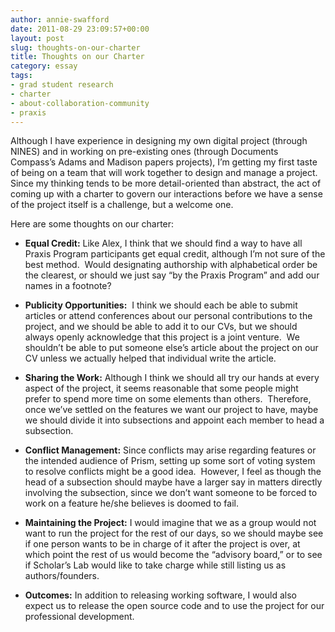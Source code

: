 ```yaml
---
author: annie-swafford
date: 2011-08-29 23:09:57+00:00
layout: post
slug: thoughts-on-our-charter
title: Thoughts on our Charter
category: essay
tags:
- grad student research
- charter
- about-collaboration-community
- praxis
---
```


Although I have experience in designing my own digital project (through NINES) and in working on pre-existing ones (through Documents Compass’s Adams and Madison papers projects), I’m getting my first taste of being on a team that will work together to design and manage a project.  Since my thinking tends to be more detail-oriented than abstract, the act of coming up with a charter to govern our interactions before we have a sense of the project itself is a challenge, but a welcome one.

Here are some thoughts on our charter:


  * **Equal Credit:** Like Alex, I think that we should find a way to have all Praxis Program participants get equal credit, although I’m not sure of the best method.  Would designating authorship with alphabetical order be the clearest, or should we just say “by the Praxis Program” and add our names in a footnote?


  * **Publicity Opportunities:**  I think we should each be able to submit articles or attend conferences about our personal contributions to the project, and we should be able to add it to our CVs, but we should always openly acknowledge that this project is a joint venture.  We shouldn’t be able to put someone else’s article about the project on our CV unless we actually helped that individual write the article.


  * **Sharing the Work:** Although I think we should all try our hands at every aspect of the project, it seems reasonable that some people might prefer to spend more time on some elements than others.  Therefore, once we’ve settled on the features we want our project to have, maybe we should divide it into subsections and appoint each member to head a subsection.


  * **Conflict Management:** Since conflicts may arise regarding features or the intended audience of Prism, setting up some sort of voting system to resolve conflicts might be a good idea.  However, I feel as though the head of a subsection should maybe have a larger say in matters directly involving the subsection, since we don’t want someone to be forced to work on a feature he/she believes is doomed to fail.


  * **Maintaining the Project:** I would imagine that we as a group would not want to run the project for the rest of our days, so we should maybe see if one person wants to be in charge of it after the project is over, at which point the rest of us would become the “advisory board,” or to see if Scholar’s Lab would like to take charge while still listing us as authors/founders.


  * **Outcomes:** In addition to releasing working software, I would also expect us to release the open source code and to use the project for our professional development.
